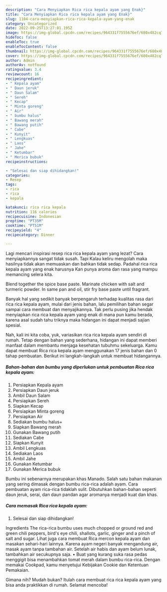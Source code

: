 ```yaml
---
description: "Cara Menyiapkan Rica rica kepala ayam yang Enak}"
title: "Cara Menyiapkan Rica rica kepala ayam yang Enak}"
slug: 1104-cara-menyiapkan-rica-rica-kepala-ayam-yang-enak
category: Uncategorized
date: 2022-09-25T13:27:01.195Z
image: https://img-global.cpcdn.com/recipes/964331f7555676ef/680x482cq70/rica-rica-kepala-ayam-foto-resep-utama.jpg
hideToc: false
enableToc: true
enableTocContent: false
thumbnail: https://img-global.cpcdn.com/recipes/964331f7555676ef/680x482cq70/rica-rica-kepala-ayam-foto-resep-utama.jpg
cover: https://img-global.cpcdn.com/recipes/964331f7555676ef/680x482cq70/rica-rica-kepala-ayam-foto-resep-utama.jpg
author: Admin
authorAv: notfound
ratingvalue: 3.4
reviewcount: 16
recipeingredient:
- " Kepala ayam"
- " Daun jeruk"
- " Daun Salam"
- " Sereh"
- " Kecap"
- " Minta goreng"
- " Air"
- " bumbu halus"
- " Bawang merah"
- " Bawang putih"
- " Cabe"
- " Kunyit"
- " Lengkuas"
- " Laos"
- " Jahe"
- " Ketumbar"
- " Merica bubuk"
recipeinstructions:

- "Selesai dan siap dihidangkan!"
categories:
- Resep
tags:
- rica
- rica
- kepala

katakunci: rica rica kepala 
nutrition: 116 calories
recipecuisine: Indonesian
preptime: "PT35M"
cooktime: "PT51M"
recipeyield: "4"
recipecategory: Dinner

---
```



Lagi mencari inspirasi resep rica rica kepala ayam yang lezat? Cara menyiapkannya sangat tidak susah. Tapi Kalau keliru mengolah maka hasilnya tidak akan memuaskan dan bahkan tidak sedap. Padahal rica rica kepala ayam yang enak harusnya Kan punya aroma dan rasa yang mampu memancing selera kita.


Blend together the spice base paste. Marinate chicken with salt and turmeric powder. In same pan and oil, stir fry base paste until fragrant.

Banyak hal yang sedikit banyak berpengaruh terhadap kualitas rasa dari rica rica kepala ayam, mulai dari jenis bahan, lalu pemilihan bahan segar sampai cara membuat dan menyajikannya. Tak perlu pusing jika hendak menyiapkan rica rica kepala ayam yang enak di mana pun kamu berada, karena asal sudah tahu triknya maka hidangan ini dapat menjadi sajian spesial.


Nah, kali ini kita coba, yuk, variasikan rica rica kepala ayam sendiri di rumah. Tetap dengan bahan yang sederhana, hidangan ini dapat memberi manfaat dalam membantu menjaga kesehatan tubuhmu sekeluarga. Kamu dapat membuat Rica rica kepala ayam menggunakan 17 jenis bahan dan 0 tahap pembuatan. Berikut ini langkah-langkah untuk membuat hidangannya.

<!--inarticleads1-->

##### Bahan-bahan dan bumbu yang diperlukan untuk pembuatan Rica rica kepala ayam:

1. Persiapkan  Kepala ayam
1. Persiapkan  Daun jeruk
1. Ambil  Daun Salam
1. Persiapkan  Sereh
1. Siapkan  Kecap
1. Persiapkan  Minta goreng
1. Persiapkan  Air
1. Sediakan  bumbu halus+
1. Siapkan  Bawang merah
1. Gunakan  Bawang putih
1. Sediakan  Cabe
1. Siapkan  Kunyit
1. Ambil  Lengkuas
1. Sediakan  Laos
1. Ambil  Jahe
1. Gunakan  Ketumbar
1. Gunakan  Merica bubuk


Bumbu ini sebenarnya merupakan khas Manado. Salah satu bahan makanan yang sering dimasak dengan bumbu rica-rica adalah ayam. Cara pembuatan ayam rica-rica tidaklah sulit. Dibutuhkan bahan-bahan seperti daun jeruk, serai, dan daun pandan agar aromanya menjadi kuat dan khas. 

<!--inarticleads2-->

##### Cara memasak Rica rica kepala ayam:


1. Selesai dan siap dihidangkan!

Ingredients The rica-rica bumbu uses much chopped or ground red and green chili peppers, bird&#39;s eye chili, shallots, garlic, ginger and a pinch of salt and sugar. Lihat juga cara membuat Rica mercon kepala ayam dan masakan sehari-hari lainnya. Karena ayam negeri banyak mengandung air, masak ayam tanpa tambahan air. Setelah air habis dan ayam belum lunak, tambahkan air secukupnya saja. • Buat yang kurang suka rasa pedas menggigit bisa menambahkan tomat merah dalam bumbu rica-rica. Dengan memakai Cookpad, kamu menyetujui Kebijakan Cookie dan Ketentuan Pemakaian. 

Gimana nih? Mudah bukan? Itulah cara membuat rica rica kepala ayam yang bisa anda praktikkan di rumah. Selamat mencoba!
